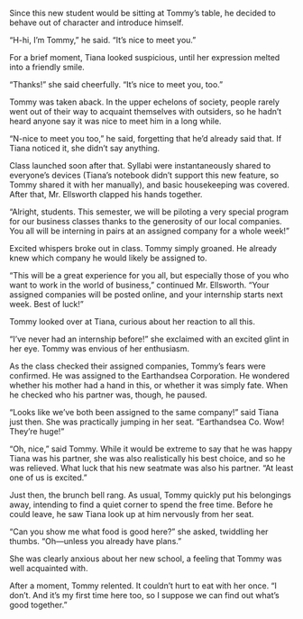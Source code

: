 Since this new student would be sitting at Tommy’s table, he decided to behave out of character and introduce himself. 

“H-hi, I’m Tommy,” he said. “It’s nice to meet you.”

For a brief moment, Tiana looked suspicious, until her expression melted into a friendly smile. 

“Thanks!” she said cheerfully. “It’s nice to meet you, too.”

Tommy was taken aback. In the upper echelons of society, people rarely went out of their way to acquaint themselves with outsiders, so he hadn’t heard anyone say it was nice to meet him in a long while.

“N-nice to meet you too,” he said, forgetting that he’d already said that. If Tiana noticed it, she didn’t say anything.

Class launched soon after that. Syllabi were instantaneously shared to everyone’s devices (Tiana’s notebook didn’t support this new feature, so Tommy shared it with her manually), and basic housekeeping was covered. After that, Mr. Ellsworth clapped his hands together. 

“Alright, students. This semester, we will be piloting a very special program for our business classes thanks to the generosity of our local companies. You all will be interning in pairs at an assigned company for a whole week!” 

Excited whispers broke out in class. Tommy simply groaned. He already knew which company he would likely be assigned to. 

“This will be a great experience for you all, but especially those of you who want to work in the world of business,” continued Mr. Ellsworth. “Your assigned companies will be posted online, and your internship starts next week. Best of luck!”

Tommy looked over at Tiana, curious about her reaction to all this. 

“I’ve never had an internship before!” she exclaimed with an excited glint in her eye. Tommy was envious of her enthusiasm. 

As the class checked their assigned companies, Tommy’s fears were confirmed. He was assigned to the Earthandsea Corporation. He wondered whether his mother had a hand in this, or whether it was simply fate. When he checked who his partner was, though, he paused.

“Looks like we’ve both been assigned to the same company!” said Tiana just then. She was practically jumping in her seat. “Earthandsea Co. Wow! They’re huge!”

“Oh, nice,” said Tommy. While it would be extreme to say that he was happy Tiana was his partner, she was also realistically his best choice, and so he was relieved. What luck that his new seatmate was also his partner.  “At least one of us is excited.”

Just then, the brunch bell rang. As usual, Tommy quickly put his belongings away, intending to find a quiet corner to spend the free time.  Before he could leave, he saw Tiana look up at him nervously from her seat. 

“Can you show me what food is good here?” she asked, twiddling her thumbs. “Oh—unless you already have plans.” 

 She was clearly anxious about her new school, a feeling that Tommy was well acquainted with.

After a moment, Tommy relented. It couldn’t hurt to eat with her once. “I don’t. And it’s my first time here too, so I suppose we can find out what’s good together.”
